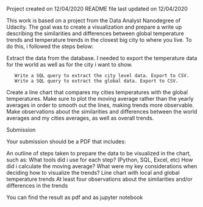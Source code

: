 Project created on 12/04/2020 README file last updated on 12/04/2020

This work is based on a project from the Data Analyst Nanodegree of Udacity.
The goal was to create a visualization and prepare a write up describing the
similarities and differences between global temperature trends and temperature
trends in the closest big city to where you live. To do this, i followed the
steps below:

   Extract the data from the database.
   I needed to export the temperature data for the world as well as for the city i want to show.

       Write a SQL query to extract the city level data. Export to CSV.
       Write a SQL query to extract the global data. Export to CSV.

   Create a line chart that compares my cities temperatures with the global temperatures. Make sure to plot the moving average
   rather than the yearly averages in order to smooth out the lines, making trends more observable.
   Make observations about the similarities and differences between the world averages and my cities averages, as well as overall trends.

Submission

Your submission should be a PDF that includes:

   An outline of steps taken to prepare the data to be visualized in the chart, such as:
       What tools did i use for each step? (Python, SQL, Excel, etc)
       How did i calculate the moving average?
       What were my key considerations when deciding how to visualize the trends?
   Line chart with local and global temperature trends
   At least four observations about the similarities and/or differences in the trends

   You can find the result as pdf and as jupyter notebook
